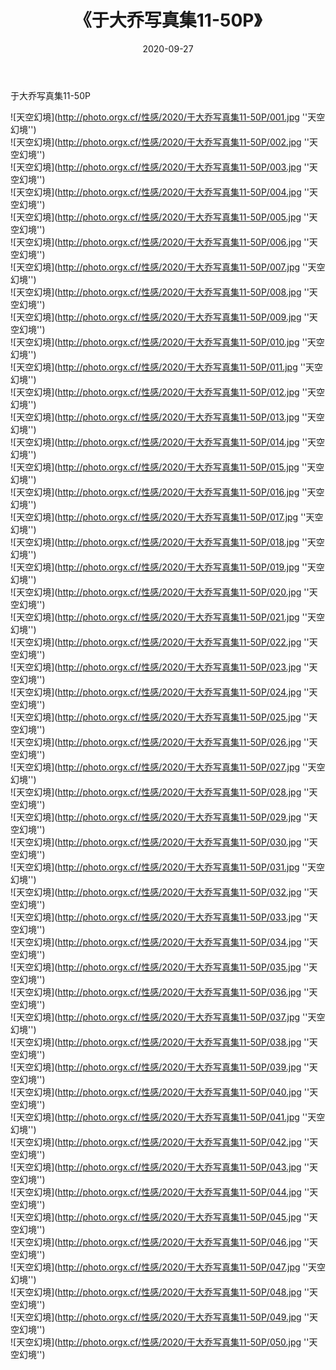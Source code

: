 ﻿---
layout: post
title:  《于大乔写真集11-50P》
date:   2020-09-27
image: http://photo.orgx.cf/性感/2020/于大乔写真集11-50P/000.jpg
categories: [美女, 性感, 泳衣]
---

于大乔写真集11-50P



![天空幻境](http://photo.orgx.cf/性感/2020/于大乔写真集11-50P/001.jpg ''天空幻境'') <br>
![天空幻境](http://photo.orgx.cf/性感/2020/于大乔写真集11-50P/002.jpg ''天空幻境'') <br>
![天空幻境](http://photo.orgx.cf/性感/2020/于大乔写真集11-50P/003.jpg ''天空幻境'') <br>
![天空幻境](http://photo.orgx.cf/性感/2020/于大乔写真集11-50P/004.jpg ''天空幻境'') <br>
![天空幻境](http://photo.orgx.cf/性感/2020/于大乔写真集11-50P/005.jpg ''天空幻境'') <br>
![天空幻境](http://photo.orgx.cf/性感/2020/于大乔写真集11-50P/006.jpg ''天空幻境'') <br>
![天空幻境](http://photo.orgx.cf/性感/2020/于大乔写真集11-50P/007.jpg ''天空幻境'') <br>
![天空幻境](http://photo.orgx.cf/性感/2020/于大乔写真集11-50P/008.jpg ''天空幻境'') <br>
![天空幻境](http://photo.orgx.cf/性感/2020/于大乔写真集11-50P/009.jpg ''天空幻境'') <br>
![天空幻境](http://photo.orgx.cf/性感/2020/于大乔写真集11-50P/010.jpg ''天空幻境'') <br>
![天空幻境](http://photo.orgx.cf/性感/2020/于大乔写真集11-50P/011.jpg ''天空幻境'') <br>
![天空幻境](http://photo.orgx.cf/性感/2020/于大乔写真集11-50P/012.jpg ''天空幻境'') <br>
![天空幻境](http://photo.orgx.cf/性感/2020/于大乔写真集11-50P/013.jpg ''天空幻境'') <br>
![天空幻境](http://photo.orgx.cf/性感/2020/于大乔写真集11-50P/014.jpg ''天空幻境'') <br>
![天空幻境](http://photo.orgx.cf/性感/2020/于大乔写真集11-50P/015.jpg ''天空幻境'') <br>
![天空幻境](http://photo.orgx.cf/性感/2020/于大乔写真集11-50P/016.jpg ''天空幻境'') <br>
![天空幻境](http://photo.orgx.cf/性感/2020/于大乔写真集11-50P/017.jpg ''天空幻境'') <br>
![天空幻境](http://photo.orgx.cf/性感/2020/于大乔写真集11-50P/018.jpg ''天空幻境'') <br>
![天空幻境](http://photo.orgx.cf/性感/2020/于大乔写真集11-50P/019.jpg ''天空幻境'') <br>
![天空幻境](http://photo.orgx.cf/性感/2020/于大乔写真集11-50P/020.jpg ''天空幻境'') <br>
![天空幻境](http://photo.orgx.cf/性感/2020/于大乔写真集11-50P/021.jpg ''天空幻境'') <br>
![天空幻境](http://photo.orgx.cf/性感/2020/于大乔写真集11-50P/022.jpg ''天空幻境'') <br>
![天空幻境](http://photo.orgx.cf/性感/2020/于大乔写真集11-50P/023.jpg ''天空幻境'') <br>
![天空幻境](http://photo.orgx.cf/性感/2020/于大乔写真集11-50P/024.jpg ''天空幻境'') <br>
![天空幻境](http://photo.orgx.cf/性感/2020/于大乔写真集11-50P/025.jpg ''天空幻境'') <br>
![天空幻境](http://photo.orgx.cf/性感/2020/于大乔写真集11-50P/026.jpg ''天空幻境'') <br>
![天空幻境](http://photo.orgx.cf/性感/2020/于大乔写真集11-50P/027.jpg ''天空幻境'') <br>
![天空幻境](http://photo.orgx.cf/性感/2020/于大乔写真集11-50P/028.jpg ''天空幻境'') <br>
![天空幻境](http://photo.orgx.cf/性感/2020/于大乔写真集11-50P/029.jpg ''天空幻境'') <br>
![天空幻境](http://photo.orgx.cf/性感/2020/于大乔写真集11-50P/030.jpg ''天空幻境'') <br>
![天空幻境](http://photo.orgx.cf/性感/2020/于大乔写真集11-50P/031.jpg ''天空幻境'') <br>
![天空幻境](http://photo.orgx.cf/性感/2020/于大乔写真集11-50P/032.jpg ''天空幻境'') <br>
![天空幻境](http://photo.orgx.cf/性感/2020/于大乔写真集11-50P/033.jpg ''天空幻境'') <br>
![天空幻境](http://photo.orgx.cf/性感/2020/于大乔写真集11-50P/034.jpg ''天空幻境'') <br>
![天空幻境](http://photo.orgx.cf/性感/2020/于大乔写真集11-50P/035.jpg ''天空幻境'') <br>
![天空幻境](http://photo.orgx.cf/性感/2020/于大乔写真集11-50P/036.jpg ''天空幻境'') <br>
![天空幻境](http://photo.orgx.cf/性感/2020/于大乔写真集11-50P/037.jpg ''天空幻境'') <br>
![天空幻境](http://photo.orgx.cf/性感/2020/于大乔写真集11-50P/038.jpg ''天空幻境'') <br>
![天空幻境](http://photo.orgx.cf/性感/2020/于大乔写真集11-50P/039.jpg ''天空幻境'') <br>
![天空幻境](http://photo.orgx.cf/性感/2020/于大乔写真集11-50P/040.jpg ''天空幻境'') <br>
![天空幻境](http://photo.orgx.cf/性感/2020/于大乔写真集11-50P/041.jpg ''天空幻境'') <br>
![天空幻境](http://photo.orgx.cf/性感/2020/于大乔写真集11-50P/042.jpg ''天空幻境'') <br>
![天空幻境](http://photo.orgx.cf/性感/2020/于大乔写真集11-50P/043.jpg ''天空幻境'') <br>
![天空幻境](http://photo.orgx.cf/性感/2020/于大乔写真集11-50P/044.jpg ''天空幻境'') <br>
![天空幻境](http://photo.orgx.cf/性感/2020/于大乔写真集11-50P/045.jpg ''天空幻境'') <br>
![天空幻境](http://photo.orgx.cf/性感/2020/于大乔写真集11-50P/046.jpg ''天空幻境'') <br>
![天空幻境](http://photo.orgx.cf/性感/2020/于大乔写真集11-50P/047.jpg ''天空幻境'') <br>
![天空幻境](http://photo.orgx.cf/性感/2020/于大乔写真集11-50P/048.jpg ''天空幻境'') <br>
![天空幻境](http://photo.orgx.cf/性感/2020/于大乔写真集11-50P/049.jpg ''天空幻境'') <br>
![天空幻境](http://photo.orgx.cf/性感/2020/于大乔写真集11-50P/050.jpg ''天空幻境'') <br>